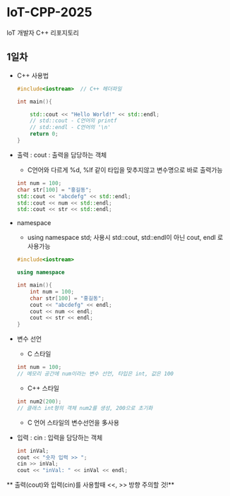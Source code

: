 # IoT-CPP-2025
IoT 개발자 C++ 리포지토리

## 1일차
- C++ 사용법
    ```C++
    #include<iostream>  // C++ 헤더파일

    int main(){

        std::cout << "Hello World!" << std::endl;  
        // std::cout - C언어의 printf
        // std::endl - C언어의 '\n'
        return 0;
    }
    ```

- 출력 : cout : 출력을 담당하는 객체
    - C언어와 다르게 %d, %lf 같이 타입을 맞추지않고 변수명으로 바로 출력가능
    ```C++
    int num = 100;
	char str[100] = "홍길동";
	std::cout << "abcdefg" << std::endl;
	std::cout << num << std::endl;
	std::cout << str << std::endl;
    ```

- namespace
    - using namespace std; 사용시 std::cout, std::endl이 아닌 cout, endl 로 사용가능
    ```C++
    #include<iostream> 
    
    using namespace

    int main(){
        int num = 100;
        char str[100] = "홍길동";
        cout << "abcdefg" << endl;
        cout << num << endl;
        cout << str << endl;
    }
    ```

- 변수 선언
    - C 스타일
    ```C
    int num = 100;
    // 메모리 공간에 num이라는 변수 선언, 타입은 int, 값은 100
    ```

    - C++ 스타일
    ```C++
    int num2(200);
    // 클래스 int형의 객체 num2를 생성, 200으로 초기화
    ```

    - C 언어 스타일의 변수선언을 多사용

- 입력 : cin : 입력을 담당하는 객체
    ```C++
    int inVal;
	cout << "숫자 입력 >> ";
	cin >> inVal;
	cout << "inVal: " << inVal << endl;
    ```

** 출력(cout)와 입력(cin)를 사용할때 <<, >> 방향 주의할 것!**
